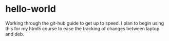 # hello-world
Working through the git-hub guide to get up to speed. 
I plan to begin using this for my html5 course to ease the tracking of changes between laptop and deb.
